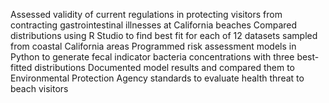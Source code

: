 Assessed validity of current regulations in protecting visitors from contracting gastrointestinal illnesses at California beaches
Compared distributions using R Studio to find best fit for each of 12 datasets sampled from coastal California areas
Programmed risk assessment models in Python to generate fecal indicator bacteria concentrations with three best-fitted distributions
Documented model results and compared them to Environmental Protection Agency standards to evaluate health threat to beach visitors
